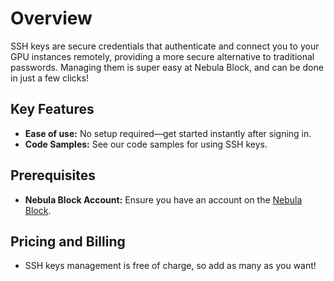 # Overview

SSH keys are secure credentials that authenticate and connect you to your GPU instances remotely, providing a more secure 
alternative to traditional passwords. Managing them is super easy at Nebula Block, and can be done in just a few clicks!

## Key Features
- **Ease of use:** No setup required—get started instantly after signing in.
- **Code Samples:** See our code samples for using SSH keys.

## Prerequisites
- **Nebula Block Account:** Ensure you have an account on the [Nebula Block](https://nebula-block.com).

## Pricing and Billing
- SSH keys management is free of charge, so add as many as you want! 